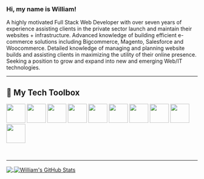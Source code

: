 ### Hi, my name is William!

A highly motivated Full Stack Web Developer with over seven years of experience assisting clients in the private sector launch and maintain their websites + infrastructure. Advanced knowledge of building efficient e-commerce solutions including Bigcommerce, Magento, Salesforce and Woocommerce. Detailed knowledge of managing and planning website builds and assisting clients in maximizing the utility of their online presence. Seeking a position to grow and expand into new and emerging Web/IT technologies.

<hr />

## 🧰 My Tech Toolbox

<p>
<img src="https://cdn.jsdelivr.net/gh/devicons/devicon/icons/html5/html5-original.svg" width="50" height="50"/>
<img src="https://cdn.jsdelivr.net/gh/devicons/devicon/icons/css3/css3-original.svg" width="50" height="50"/>
<img src="https://cdn.jsdelivr.net/gh/devicons/devicon/icons/javascript/javascript-original.svg"width="50" height="50" />
<img src="https://cdn.jsdelivr.net/gh/devicons/devicon/icons/typescript/typescript-original.svg" width="50" height="50"/>
<img src="https://cdn.jsdelivr.net/gh/devicons/devicon/icons/react/react-original.svg"  width="50" height="50"/>
<img src="https://cdn.jsdelivr.net/npm/devicon-2.2@2.2.0/icons/mongodb/express-original-wordmark.svg"width="50" height="50" />
<img src="https://cdn.jsdelivr.net/npm/devicon-2.2@2.2.0/icons/mongodb/mongodb-original.svg"width="50" height="50" />
<img src="https://cdn.jsdelivr.net/gh/devicons/devicon/icons/mysql/mysql-plain-wordmark.svg"width="50" height="50" />
<img src="https://cdn.jsdelivr.net/gh/devicons/devicon/icons/visualstudio/visualstudio-plain.svg" width="50" height="50"/>
<img src="https://cdn.jsdelivr.net/gh/devicons/devicon/icons/jira/jira-original-wordmark.svg"width="50" height="50" />
  </p>
<br>  

<hr />
<div>
<a href="https://github.com/d606n6k/d606n6k">
  <img align="center" src="https://github-readme-stats.vercel.app/api/top-langs/?username=d606n6k&title_color=ffffff&text_color=c9cacc&icon_color=2bbc8a&bg_color=1d1f21&langs_count=3" />
</a>
<a href="https://github.com/d606n6k/d606n6k">
  <img align="center" src="https://github-readme-stats.vercel.app/api?username=d606n6k&show_icons=true&line_height=27&count_private=true&title_color=ffffff&text_color=c9cacc&icon_color=2bbc8a&bg_color=1d1f21" alt="William's GitHub Stats" />
</a>
</div>
<br>
<!--
**d606n6k/d606n6k** is a ✨ _special_ ✨ repository because its `README.md` (this file) appears on your GitHub profile.

Here are some ideas to get you started:

- 🔭 I’m currently working on ...
- 🌱 I’m currently learning ...
- 👯 I’m looking to collaborate on ...
- 🤔 I’m looking for help with ...
- 💬 Ask me about ...
- 📫 How to reach me: ...
- 😄 Pronouns: ...
- ⚡ Fun fact: ...
-->
